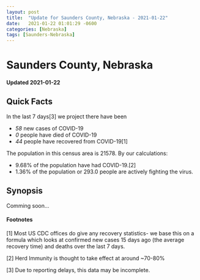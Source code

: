 ```yaml
---
layout: post
title:  "Update for Saunders County, Nebraska - 2021-01-22"
date:   2021-01-22 01:01:29 -0600
categories: [Nebraska]
tags: [Saunders-Nebraska]
---
```


# Saunders County, Nebraska
#### Updated 2021-01-22

## Quick Facts

In the last 7 days[3] we project there have been
- *58* new cases of COVID-19
- *0* people have died of COVID-19
- *44* people have recovered from COVID-19[1]

The population in this census area is 21578. By our calculations:
- 9.68% of the population have had COVID-19.[2]
- 1.36% of the population or 293.0 people are actively fighting the virus.

## Synopsis

Comming soon...


#### Footnotes

[1] Most US CDC offices do give any recovery statistics- we base this on a formula which looks at confirmed new cases
15 days ago (the average recovery time) and deaths over the last 7 days.

[2] Herd Immunity is thought to take effect at around ~70-80%

[3] Due to reporting delays, this data may be incomplete.
 
    
